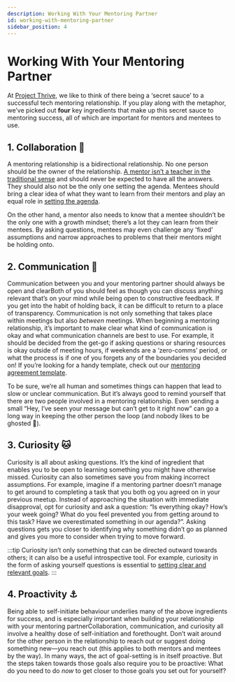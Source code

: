 ```yaml
---
description: Working With Your Mentoring Partner
id: working-with-mentoring-partner
sidebar_position: 4
---
```


# Working With Your Mentoring Partner

At [Project Thrive](https://www.developermentoring.guide/docs/introduction/about-project-thrive), we like to think of there being a ‘secret sauce’ to a successful tech mentoring relationship. If you play along with the metaphor, we’ve picked out **four** key ingredients that make up this secret sauce to mentoring success, all of which are important for mentors and mentees to use.

## **1. Collaboration** 🤝

A mentoring relationship is a bidirectional relationship. No one person should be the owner of the relationship. [A mentor isn’t a teacher in the traditional sense](https://www.developermentoring.guide/docs/getting-started-with-mentoring/For%20Mentors/the-mentors-role) and should never be expected to have all the answers. They should also not be the only one setting the agenda. Mentees should bring a clear idea of what they want to learn from their mentors and play an equal role in [setting the agenda](https://www.developermentoring.guide/docs/meeting-with-your-mentoring-partner/mentoring-session-agenda).

On the other hand, a mentor also needs to know that a mentee shouldn’t be the only one with a growth mindset; there’s a lot they can learn from their mentees. By asking questions, mentees may even challenge any 'fixed' assumptions and narrow approaches to problems that their mentors might be holding onto. 

## **2. Communication** 💬

Communication between you and your mentoring partner should always be open and clearBoth of you should feel as though you can discuss anything relevant that’s on your mind while being open to constructive feedback. If you get into the habit of holding back, it can be difficult to return to a place of transparency. Communication is not only something that takes place within meetings but also _between_ meetings. When beginning a mentoring relationship, it’s important to make clear what kind of communication is okay and what communication channels are best to use. For example, it should be decided from the get-go if asking questions or sharing resources is okay outside of meeting hours, if weekends are a ‘zero-comms’ period, or what the process is if one of you forgets any of the boundaries you decided on! If you’re looking for a handy template, check out our [mentoring agreement template](https://www.developermentoring.guide/docs/meeting-with-your-mentoring-partner/the-mentoring-agreement). 

To be sure, we’re all human and sometimes things can happen that lead to slow or unclear communication. But it’s always good to remind yourself that there are two people involved in a mentoring relationship. Even sending a small “Hey, I’ve seen your message but can’t get to it right now” can go a long way in keeping the other person the loop (and nobody likes to be ghosted 👻). 

## **3. Curiosity** 🐱

Curiosity is all about asking questions. It’s the kind of ingredient that enables you to be open to learning something you might have otherwise missed. Curiosity can also sometimes save you from making incorrect assumptions. For example, imagine if a mentoring partner doesn’t manage to get around to completing a task that you both og you agreed on in your previous meetup. Instead of approaching the situation with immediate disapproval, opt for curiosity and ask a question: “Is everything okay? How’s your week going? What do you feel prevented you from getting around to this task? Have we overestimated something in our agenda?”. Asking questions gets you closer to identifying why something didn’t go as planned and gives you more to consider when trying to move forward. 

:::tip
Curiosity isn’t only something that can be directed outward towards others; it can also be a useful introspective tool. For example, curiosity in the form of asking yourself questions is essential to [setting clear and relevant goals](https://www.developermentoring.guide/docs/essential-mentoring-resources/grow-goal-setting-model).
::: 

## **4. Proactivity** ⚓️

Being able to self-initiate behaviour underlies many of the above ingredients for success, and is especially important when building your relationship with your mentoring partnerCollaboration, communication, and curiosity all involve a healthy dose of self-initiation and forethought. Don’t wait around for the other person in the relationship to reach out or suggest doing something new—_you_ reach out (this applies to both mentors and mentees by the way). In many ways, the act of goal-setting is in itself proactive. But the steps taken towards those goals also require you to be proactive: What do you need to do _now_ to get closer to those goals you set out for yourself?

